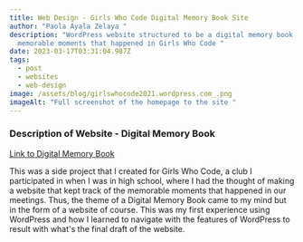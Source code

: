 ```yaml
---
title: Web Design - Girls Who Code Digital Memory Book Site
author: "Paola Ayala Zelaya "
description: "WordPress website structured to be a digital memory book of the
  memorable moments that happened in Girls Who Code "
date: 2023-03-17T03:31:04.987Z
tags:
  - post
  - websites
  - web-design
image: /assets/blog/girlswhocode2021.wordpress.com_.png
imageAlt: "Full screenshot of the homepage to the site "
---
```

### Description of Website - Digital Memory Book

[Link to Digital Memory Book](https://girlswhocode2021.wordpress.com/)

This was a side project that I created for Girls Who Code, a club I participated in when I was in high school, where I had the thought of making a website that kept track of the memorable moments that happened in our meetings. Thus, the theme of a Digital Memory Book came to my mind but in the form of a website of course. This was my first experience using WordPress and how I learned to navigate with the features of WordPress to result with what's the final draft of the website.